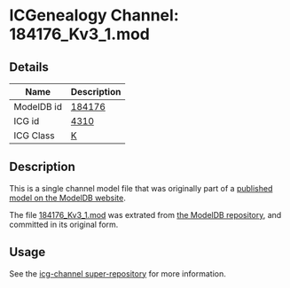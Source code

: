 # ICGenealogy Channel: 184176\_Kv3\_1.mod

## Details

Name | Description
---- | -----------
ModelDB id | [184176](http://senselab.med.yale.edu/ModelDB/ShowModel.cshtml?model=184176)
ICG id | [4310](http://icg.neurotheory.ox.ac.uk/channels/1/4310)
ICG Class | [K](http://icg.neurotheory.ox.ac.uk/channels/1)

## Description

This is a single channel model file that was originally part of a [published model on the ModelDB website](http://senselab.med.yale.edu/mModelDB/ShowModel.cshtml?model=184176).

The file [184176\_Kv3\_1.mod](184176_Kv3_1.mod) was extrated from [the ModelDB repository](http://senselab.med.yale.edu/ModelDB/ShowModel.cshtml?model=184176), and committed in its original form.

## Usage

See the [icg-channel super-repository](https://github.com/icgenealogy/icg-channels) for more information.